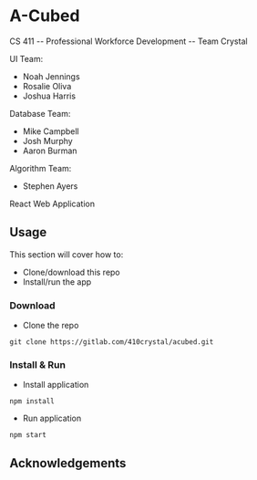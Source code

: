 # A-Cubed 

CS 411 -- Professional Workforce Development -- Team Crystal 

UI Team: 
* Noah Jennings 
* Rosalie Oliva 
* Joshua Harris 

Database Team:
* Mike Campbell
* Josh Murphy
* Aaron Burman

Algorithm Team:
* Stephen Ayers


React Web Application 

## Usage 

This section will cover how to: 
* Clone/download this repo
* Install/run the app 

### Download 

* Clone the repo 

``` 
git clone https://gitlab.com/410crystal/acubed.git
```

### Install & Run 

* Install application 

``` 
npm install 
``` 

* Run application 

```
npm start
``` 

## Acknowledgements 